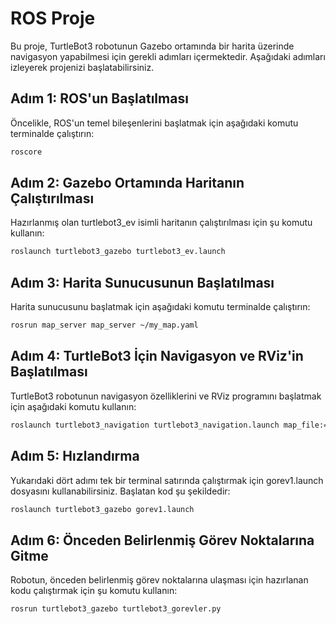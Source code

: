 # ROS Proje

Bu proje, TurtleBot3 robotunun Gazebo ortamında bir harita üzerinde navigasyon yapabilmesi için gerekli adımları içermektedir. Aşağıdaki adımları izleyerek projenizi başlatabilirsiniz.

## Adım 1: ROS'un Başlatılması
Öncelikle, ROS'un temel bileşenlerini başlatmak için aşağıdaki komutu terminalde çalıştırın:
```bash
roscore
```
## Adım 2: Gazebo Ortamında Haritanın Çalıştırılması
Hazırlanmış olan turtlebot3_ev isimli haritanın çalıştırılması için şu komutu kullanın:
```bash
roslaunch turtlebot3_gazebo turtlebot3_ev.launch
```
## Adım 3: Harita Sunucusunun Başlatılması
Harita sunucusunu başlatmak için aşağıdaki komutu terminalde çalıştırın:
```bash
rosrun map_server map_server ~/my_map.yaml
```
## Adım 4: TurtleBot3 İçin Navigasyon ve RViz'in Başlatılması
TurtleBot3 robotunun navigasyon özelliklerini ve RViz programını başlatmak için aşağıdaki komutu kullanın:
```bash
roslaunch turtlebot3_navigation turtlebot3_navigation.launch map_file:=$HOME/my_map.yaml
```
## Adım 5: Hızlandırma
Yukarıdaki dört adımı tek bir terminal satırında çalıştırmak için gorev1.launch dosyasını kullanabilirsiniz. Başlatan kod şu şekildedir:
```bash
roslaunch turtlebot3_gazebo gorev1.launch
```
## Adım 6: Önceden Belirlenmiş Görev Noktalarına Gitme
Robotun, önceden belirlenmiş görev noktalarına ulaşması için hazırlanan kodu çalıştırmak için şu komutu kullanın:
```bash
rosrun turtlebot3_gazebo turtlebot3_gorevler.py
```
